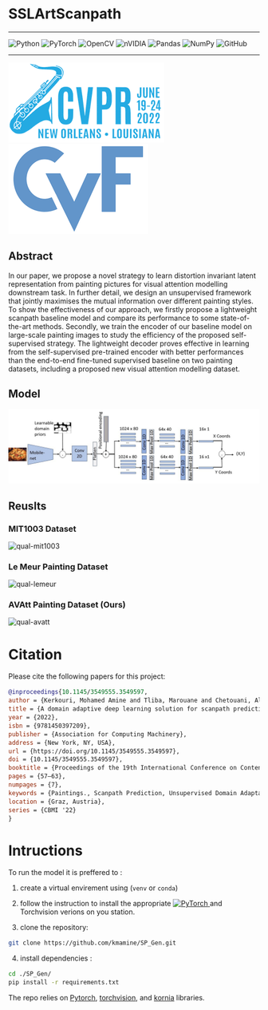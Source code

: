 # SSLArtScanpath
---


![Python](https://img.shields.io/badge/python-3670A0?style=for-the-badge&logo=python&logoColor=ffdd54)
![PyTorch](https://img.shields.io/badge/PyTorch-%23EE4C2C.svg?style=for-the-badge&logo=PyTorch&logoColor=white)
![OpenCV](https://img.shields.io/badge/opencv-%23white.svg?style=for-the-badge&logo=opencv&logoColor=white)
![nVIDIA](https://img.shields.io/badge/cuda-000000.svg?style=for-the-badge&logo=nVIDIA&logoColor=green)
![Pandas](https://img.shields.io/badge/pandas-%23150458.svg?style=for-the-badge&logo=pandas&logoColor=white)
![NumPy](https://img.shields.io/badge/numpy-%23013243.svg?style=for-the-badge&logo=numpy&logoColor=white)
![GitHub](https://img.shields.io/badge/github-%23121011.svg?style=for-the-badge&logo=github&logoColor=white)

----

![CVPR 2022](./static/CVPR-22png.png)
![CVF](./static/CVF.png)


## Abstract 
In our paper, we propose a novel strategy to learn distortion invariant latent representation from painting pictures for visual attention modelling downstream task. In further detail, we design an unsupervised framework that jointly maximises the mutual information over different painting styles. To show the effectiveness of our approach, we firstly propose a lightweight scanpath baseline model and compare its performance to some state-of-the-art methods. Secondly, we train the encoder of our baseline model on large-scale painting images to study the efficiency of the proposed self-supervised strategy. The lightweight decoder proves effective in learning from the self-supervised pre-trained encoder with better performances than the end-to-end fine-tuned supervised baseline on two painting datasets, including a proposed new visual attention modelling dataset.


## Model 
![Model](./static/model.jpg)


## Reuslts
### MIT1003 Dataset
 ![qual-mit1003](./static/qual-mit1003.png)

### Le Meur Painting Dataset
 ![qual-lemeur](./static/qual-lemeur.png)

### AVAtt Painting Dataset (Ours)
 ![qual-avatt](./static/qual-avatt.png)


# Citation

Please cite the following papers for this project: 

```bibtex
@inproceedings{10.1145/3549555.3549597,
author = {Kerkouri, Mohamed Amine and Tliba, Marouane and Chetouani, Aladine and Bruno, Alessandro},
title = {A domain adaptive deep learning solution for scanpath prediction of paintings},
year = {2022},
isbn = {9781450397209},
publisher = {Association for Computing Machinery},
address = {New York, NY, USA},
url = {https://doi.org/10.1145/3549555.3549597},
doi = {10.1145/3549555.3549597},
booktitle = {Proceedings of the 19th International Conference on Content-Based Multimedia Indexing},
pages = {57–63},
numpages = {7},
keywords = {Paintings., Scanpath Prediction, Unsupervised Domain Adaptation},
location = {Graz, Austria},
series = {CBMI '22}
}
```

# Intructions 

To run the model it is preffered to : 
1.  create a virtual envirement using (```venv``` or ```conda```)

2. follow the instruction to install the appropriate <a href="https://pytorch.org/get-started/locally/"> ![PyTorch](https://img.shields.io/badge/PyTorch-%23EE4C2C.svg?style=for-the-badge&logo=PyTorch&logoColor=white) </a> and Torchvision verions on you station.

3. clone the repository: 
```bash
git clone https://github.com/kmamine/SP_Gen.git
```

4. install dependencies : 
```bash 
cd ./SP_Gen/
pip install -r requirements.txt
```

The repo relies on <a href="https://pytorch.org/get-started/locally/">Pytorch</a>, <a href="https://pytorch.org/get-started/locally/">torchvision</a>, and <a href="https://kornia.github.io/">kornia</a> libraries.




